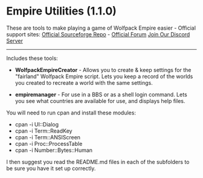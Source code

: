 # Empire Utilities (1.1.0)

These are tools to make playing a game of Wolfpack Empire easier -  Official support sites: [Official Sourceforge Repo](https://sourceforge.net/projects/synchronet-bbs-utilities/) - [Official Forum](https://synchronetbbs.org/index.php/forum/sysops) [Join Our Discord Server](https://discord.gg/Q5KBBKY)

---

Includes these tools:

- **WolfpackEmpireCreator** - Allows you to create &amp; keep settings for the "fairland" Wolfpack Empire script. Lets you keep a record of the worlds you created to recreate a world with the same settings.

- **empiremanager** - For use in a BBS or as a shell login command. Lets you see what countries are available for use, and displays help files.

You will need to run cpan and install these modules:

- cpan -i UI::Dialog
- cpan -i Term::ReadKey
- cpan -i Term::ANSIScreen
- cpan -i Proc::ProcessTable
- cpan -i Number::Bytes::Human

I then suggest you read the README.md files in each of the subfolders to be sure you have it set up correctly.
